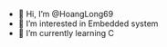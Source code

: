 - 👋 Hi, I’m @HoangLong69
- 👀 I’m interested in Embedded system
- 🌱 I’m currently learning C
<!---
HoangLong69/HoangLong69 is a ✨ special ✨ repository because its `README.md` (this file) appears on your GitHub profile.
You can click the Preview link to take a look at your changes.
--->
